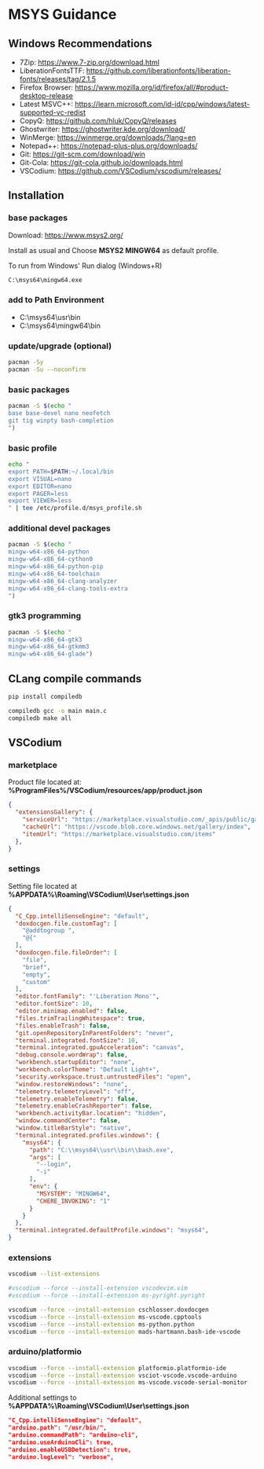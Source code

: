 # MSYS Guidance

## Windows Recommendations

- 7Zip: https://www.7-zip.org/download.html
- LiberationFontsTTF: https://github.com/liberationfonts/liberation-fonts/releases/tag/2.1.5
- Firefox Browser: https://www.mozilla.org/id/firefox/all/#product-desktop-release
- Latest MSVC++: https://learn.microsoft.com/id-id/cpp/windows/latest-supported-vc-redist
- CopyQ: https://github.com/hluk/CopyQ/releases
- Ghostwriter: https://ghostwriter.kde.org/download/
- WinMerge: https://winmerge.org/downloads/?lang=en
- Notepad++: https://notepad-plus-plus.org/downloads/
- Git: https://git-scm.com/download/win
- Git-Cola: https://git-cola.github.io/downloads.html
- VSCodium: https://github.com/VSCodium/vscodium/releases/

## Installation

### base packages

Download: https://www.msys2.org/

Install as usual and Choose **MSYS2 MINGW64** as default profile.

To run from Windows' Run dialog (Windows+R)

```bat
C:\msys64\mingw64.exe
```

### add to Path Environment

- C:\msys64\usr\bin
- C:\msys64\mingw64\bin

### update/upgrade (optional)

```sh
pacman -Sy
pacman -Su --noconfirm
```

### basic packages

```sh
pacman -S $(echo "
base base-devel nano neofetch
git tig winpty bash-completion
")
```

### basic profile

```sh
echo "
export PATH=$PATH:~/.local/bin
export VISUAL=nano
export EDITOR=nano
export PAGER=less
export VIEWER=less
" | tee /etc/profile.d/msys_profile.sh
```

### additional devel packages

```sh
pacman -S $(echo "
mingw-w64-x86_64-python
mingw-w64-x86_64-cython0
mingw-w64-x86_64-python-pip
mingw-w64-x86_64-toolchain
mingw-w64-x86_64-clang-analyzer
mingw-w64-x86_64-clang-tools-extra
")
```

### gtk3 programming

```sh
pacman -S $(echo "
mingw-w64-x86_64-gtk3
mingw-w64-x86_64-gtkmm3
mingw-w64-x86_64-glade")
```

## CLang compile commands

```sh
pip install compiledb

compiledb gcc -o main main.c
compiledb make all
```

## VSCodium

### marketplace

Product file located at: **%ProgramFiles%/VSCodium/resources/app/product.json**

```json
{
  "extensionsGallery": {
    "serviceUrl": "https://marketplace.visualstudio.com/_apis/public/gallery",
    "cacheUrl": "https://vscode.blob.core.windows.net/gallery/index",
    "itemUrl": "https://marketplace.visualstudio.com/items"
  },
}
```

### settings

Setting file located at **%APPDATA%\Roaming\VSCodium\User\settings.json**

```json
{
  "C_Cpp.intelliSenseEngine": "default",
  "doxdocgen.file.customTag": [
    "@addtogroup ",
    "@{"
  ],
  "doxdocgen.file.fileOrder": [
    "file",
    "brief",
    "empty",
    "custom"
  ],
  "editor.fontFamily": "'Liberation Mono'",
  "editor.fontSize": 10,
  "editor.minimap.enabled": false,
  "files.trimTrailingWhitespace": true,
  "files.enableTrash": false,
  "git.openRepositoryInParentFolders": "never",
  "terminal.integrated.fontSize": 10,
  "terminal.integrated.gpuAcceleration": "canvas",
  "debug.console.wordWrap": false,
  "workbench.startupEditor": "none",
  "workbench.colorTheme": "Default Light+",
  "security.workspace.trust.untrustedFiles": "open",
  "window.restoreWindows": "none",
  "telemetry.telemetryLevel": "off",
  "telemetry.enableTelemetry": false,
  "telemetry.enableCrashReporter": false,
  "workbench.activityBar.location": "hidden",
  "window.commandCenter": false,
  "window.titleBarStyle": "native",
  "terminal.integrated.profiles.windows": {
    "msys64": {
      "path": "C:\\msys64\\usr\\bin\\bash.exe",
      "args": [
        "--login",
        "-i"
      ],
      "env": {
        "MSYSTEM": "MINGW64",
        "CHERE_INVOKING": "1"
      }
    }
  },
  "terminal.integrated.defaultProfile.windows": "msys64",
}
```

### extensions

```sh
vscodium --list-extensions

#vscodium --force --install-extension vscodevim.vim
#vscodium --force --install-extension ms-pyright.pyright

vscodium --force --install-extension cschlosser.doxdocgen
vscodium --force --install-extension ms-vscode.cpptools
vscodium --force --install-extension ms-python.python
vscodium --force --install-extension mads-hartmann.bash-ide-vscode

```

### arduino/platformio

```sh
vscodium --force --install-extension platformio.platformio-ide
vscodium --force --install-extension vsciot-vscode.vscode-arduino
vscodium --force --install-extension ms-vscode.vscode-serial-monitor
```

Additional settings to **%APPDATA%\Roaming\VSCodium\User\settings.json**

```json
"C_Cpp.intelliSenseEngine": "default",
"arduino.path": "/usr/bin/",
"arduino.commandPath": "arduino-cli",
"arduino.useArduinoCli": true,
"arduino.enableUSBDetection": true,
"arduino.logLevel": "verbose",
```
